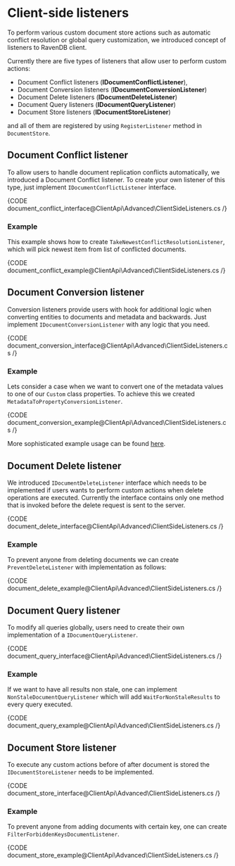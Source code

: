 ﻿# Client-side listeners

To perform various custom document store actions such as automatic conflict resolution or global query customization, we introduced concept of listeners to RavenDB client.

Currently there are five types of listeners that allow user to perform custom actions:

* Document Conflict listeners (**IDocumentConflictListener**),
* Document Conversion listeners (**IDocumentConversionListener**)
* Document Delete listeners (**IDocumentDeleteListener**)
* Document Query listeners (**IDocumentQueryListener**)
* Document Store listeners (**IDocumentStoreListener**)

and all of them are registered by using `RegisterListener` method in `DocumentStore`.

## Document Conflict listener

To allow users to handle document replication conflicts automatically, we introduced a Document Conflict listener. 
To create your own listener of this type, just implement `IDocumentConflictListener` interface.

{CODE document_conflict_interface@ClientApi\Advanced\ClientSideListeners.cs /}

### Example

This example shows how to create `TakeNewestConflictResolutionListener`, which will pick newest item from list of conflicted documents.

{CODE document_conflict_example@ClientApi\Advanced\ClientSideListeners.cs /}

## Document Conversion listener

Conversion listeners provide users with hook for additional logic when converting entities to documents and metadata and backwards. Just implement `IDocumentConversionListener` with any logic that you need.

{CODE document_conversion_interface@ClientApi\Advanced\ClientSideListeners.cs /}

### Example

Lets consider a case when we want to convert one of the metadata values to one of our `Custom` class properties. To achieve this we created `MetadataToPropertyConversionListener`.

{CODE document_conversion_example@ClientApi\Advanced\ClientSideListeners.cs /}

More sophisticated example usage can be found [here](https://ravendb.net/kb/16/using-optimistic-concurrency-in-real-world-scenarios).

## Document Delete listener

We introduced `IDocumentDeleteListener` interface which needs to be implemented if users wants to perform custom actions when delete operations are executed. Currently the interface contains only one method that is invoked before the delete request is sent to the server.

{CODE document_delete_interface@ClientApi\Advanced\ClientSideListeners.cs /}

### Example

To prevent anyone from deleting documents we can create `PreventDeleteListener` with implementation as follows:

{CODE document_delete_example@ClientApi\Advanced\ClientSideListeners.cs /}

## Document Query listener

To modify all queries globally, users need to create their own implementation of a `IDocumentQueryListener`.

{CODE document_query_interface@ClientApi\Advanced\ClientSideListeners.cs /}

### Example

If we want to have all results non stale, one can implement `NonStaleDocumentQueryListener` which will add `WaitForNonStaleResults` to every query executed.

{CODE document_query_example@ClientApi\Advanced\ClientSideListeners.cs /}

## Document Store listener

To execute any custom actions before of after document is stored  the `IDocumentStoreListener` needs to be implemented.

{CODE document_store_interface@ClientApi\Advanced\ClientSideListeners.cs /}

### Example

To prevent anyone from adding documents with certain key, one can create `FilterForbiddenKeysDocumentListener`.

{CODE document_store_example@ClientApi\Advanced\ClientSideListeners.cs /}